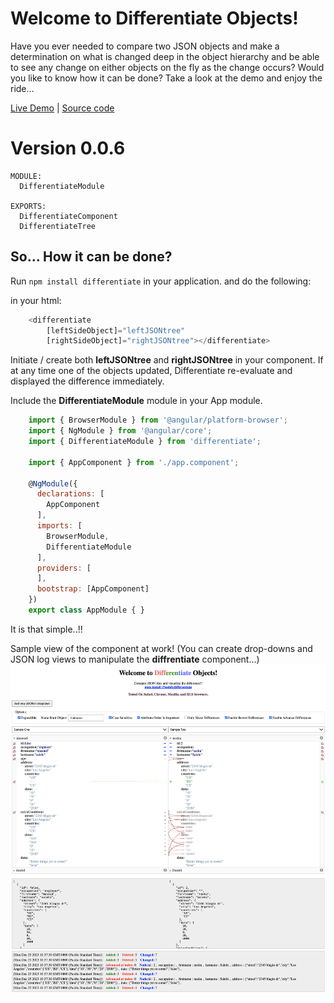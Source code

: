 # Welcome to Differentiate Objects!

Have you ever needed to compare two JSON objects and make a determination on what is changed deep in the object hierarchy and be able to see any change on either objects on the fly as the change occurs?
Would you like to know how it can be done? Take a look at the demo and enjoy the ride...

[Live Demo](https://diffrenciate.stackblitz.io) | [Source code](https://github.com/msalehisedeh/differentiate)

# Version 0.0.6
```
MODULE:
  DifferentiateModule

EXPORTS:
  DifferentiateComponent
  DifferentiateTree
```

## So... How it can be done?

Run `npm install differentiate` in your application. and do the following:

in your html:
```javascript
	<differentiate 
		[leftSideObject]="leftJSONtree" 
		[rightSideObject]="rightJSONtree"></differentiate>
```

Initiate / create both **leftJSONtree** and **rightJSONtree** in your component. If at any time one of the objects updated, Differentiate  re-evaluate and displayed the difference immediately.

Include the **DifferentiateModule** module in your App module.
```javascript
	import { BrowserModule } from '@angular/platform-browser';
	import { NgModule } from '@angular/core';
	import { DifferentiateModule } from 'differentiate';

	import { AppComponent } from './app.component';

	@NgModule({
	  declarations: [
		AppComponent
	  ],
	  imports: [
		BrowserModule,
		DifferentiateModule
	  ],
	  providers: [
	  ],
	  bootstrap: [AppComponent]
	})
	export class AppModule { }
```

It is that simple..!!

Sample view of the component at work! (You can create drop-downs and JSON log views to manipulate the **diffrentiate** component...)
![alt text](https://raw.githubusercontent.com/msalehisedeh/differentiate/master/sample.png "What you would see when a comparison is performed")

